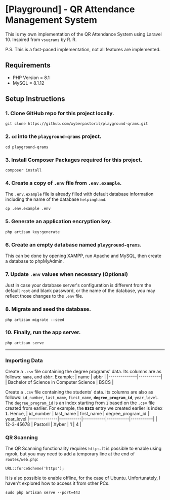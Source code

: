 # [Playground] - QR Attendance Management System

This is my own implementation of the QR Attendance System using Laravel 10. Inspired from `vsuqrams` by R. R.

P.S. This is a fast-paced implementation, not all features are implemented.

## Requirements
- PHP Version = 8.1
- MySQL = 8.1.12

## Setup Instructions
### 1. Clone GitHub repo for this project locally.
```
git clone https://github.com/xyberpastoril/playground-qrams.git
```

### 2. `cd` into the `playground-qrams` project.
```
cd playground-qrams
```

### 3. Install Composer Packages required for this project.
```
composer install
```

### 4. Create a copy of `.env` file from `.env.example`. 
The `.env.example` file is already filled with default database information including the name of the database `helpinghand`.
```
cp .env.example .env
```

### 5. Generate an application encryption key.
```
php artisan key:generate
```

### 6. Create an empty database named `playground-qrams`.
This can be done by opening XAMPP, run Apache and MySQL, then create a database to phpMyAdmin.

### 7. Update `.env` values when necessary (Optional)
Just in case your database server's configuration is different from the default `root` and blank password, or the name of the database, you may reflect those changes to the `.env` file.

### 8. Migrate and seed the database.
```
php artisan migrate --seed
```

### 10. Finally, run the app server.
```
php artisan serve
```
---

### Importing Data

Create a `.csv` file containing the degree programs' data. Its columns are as follows: `name`, and `abbr`.
Example:
| name         | abbr     |
|--------------|-----------|
| Bachelor of Science in Computer Science | BSCS     |

Create a `.csv` file containing the students' data. Its columns are also as follows: `id_number`, `last_name`, `first_name`, **`degree_program_id`**, `year_level`. The `degree_program_id` is an index starting from `1` based on the `.csv` file created from earlier.
For example, the **`BSCS`** entry we created earlier is index **`1`**. Hence,
| id_number       | last_name     | first_name       | degree_program_id      | year_level
|--------------|-----------|-----------|-----------|-----------|
| 12-3-45678 | Pastoril     | Xyber | **1** | 4 |

### QR Scanning
The QR Scanning functionality requires `https`. It is possible to enable using ngrok, but you may need to add a temporary line at the end of `routes/web.php`:
```
URL::forceScheme('https');
```

It is also possible to enable offline, for the case of Ubuntu. Unfortunately, I haven't explored how to access it from other PCs.
```
sudo php artisan serve --port=443
```
